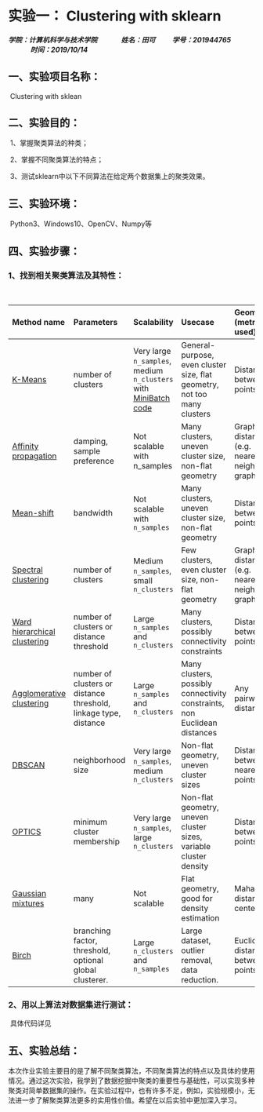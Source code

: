 # 实验一： Clustering with sklearn 

##### 学院：计算机科学与技术学院    　　　 姓名：田可 　　 学号：201944765   　　　  时间：2019/10/14



## 一、实验项目名称：

​			Clustering with sklean

## 二、实验目的：

​			1、掌握聚类算法的种类；

​			2、掌握不同聚类算法的特点；

​			3、测试sklearn中以下不同算法在给定两个数据集上的聚类效果。

## 三、实验环境：

​			Python3、Windows10、OpenCV、Numpy等



## 四、实验步骤：

### 1、找到相关聚类算法及其特性：

​						

| Method name                                                  | Parameters                                                   | Scalability                                                  | Usecase                                                      | Geometry (metric used)                       |
| :----------------------------------------------------------- | :----------------------------------------------------------- | :----------------------------------------------------------- | :----------------------------------------------------------- | :------------------------------------------- |
| [K-Means](https://scikit-learn.org/stable/modules/clustering.html#k-means) | number of clusters                                           | Very large `n_samples`, medium `n_clusters` with [MiniBatch code](https://scikit-learn.org/stable/modules/clustering.html#mini-batch-kmeans) | General-purpose, even cluster size, flat geometry, not too many clusters | Distances between points                     |
| [Affinity propagation](https://scikit-learn.org/stable/modules/clustering.html#affinity-propagation) | damping, sample preference                                   | Not scalable with n_samples                                  | Many clusters, uneven cluster size, non-flat geometry        | Graph distance (e.g. nearest-neighbor graph) |
| [Mean-shift](https://scikit-learn.org/stable/modules/clustering.html#mean-shift) | bandwidth                                                    | Not scalable with `n_samples`                                | Many clusters, uneven cluster size, non-flat geometry        | Distances between points                     |
| [Spectral clustering](https://scikit-learn.org/stable/modules/clustering.html#spectral-clustering) | number of clusters                                           | Medium `n_samples`, small `n_clusters`                       | Few clusters, even cluster size, non-flat geometry           | Graph distance (e.g. nearest-neighbor graph) |
| [Ward hierarchical clustering](https://scikit-learn.org/stable/modules/clustering.html#hierarchical-clustering) | number of clusters or distance threshold                     | Large `n_samples` and `n_clusters`                           | Many clusters, possibly connectivity constraints             | Distances between points                     |
| [Agglomerative clustering](https://scikit-learn.org/stable/modules/clustering.html#hierarchical-clustering) | number of clusters or distance threshold, linkage type, distance | Large `n_samples` and `n_clusters`                           | Many clusters, possibly connectivity constraints, non Euclidean distances | Any pairwise distance                        |
| [DBSCAN](https://scikit-learn.org/stable/modules/clustering.html#dbscan) | neighborhood size                                            | Very large `n_samples`, medium `n_clusters`                  | Non-flat geometry, uneven cluster sizes                      | Distances between nearest points             |
| [OPTICS](https://scikit-learn.org/stable/modules/clustering.html#optics) | minimum cluster membership                                   | Very large `n_samples`, large `n_clusters`                   | Non-flat geometry, uneven cluster sizes, variable cluster density | Distances between points                     |
| [Gaussian mixtures](https://scikit-learn.org/stable/modules/mixture.html#mixture) | many                                                         | Not scalable                                                 | Flat geometry, good for density estimation                   | Mahalanobis distances to centers             |
| [Birch](https://scikit-learn.org/stable/modules/clustering.html#birch) | branching factor, threshold, optional global clusterer.      | Large `n_clusters` and `n_samples`                           | Large dataset, outlier removal, data reduction.              | Euclidean distance between points            |

### 2、用以上算法对数据集进行测试：

​         具体代码详见 

## 五、实验总结：

​		本次作业实验主要目的是了解不同聚类算法，不同聚类算法的特点以及具体的使用情况。通过这次实验，我学到了数据挖掘中聚类的重要性与基础性，可以实现多种聚类对简单数据集的操作。在实验过程中，也有许多不足，例如，实验规模小，无法进一步了解聚类算法更多的实用性价值。希望在以后实验中更加深入学习。

